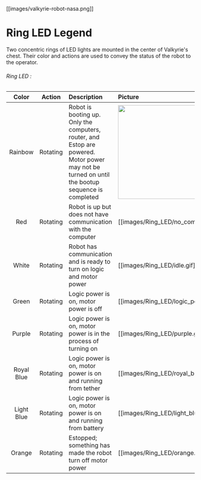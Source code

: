 [[images/valkyrie-robot-nasa.png]]  

# Ring LED Legend

Two concentric rings of LED lights are mounted in the center of Valkyrie's chest. Their color and actions are used to convey the status of the robot to the operator.   

###### Ring LED :
Color | Action | Description | Picture
:--------:|:--------:|:--------|:--------
Rainbow | Rotating | Robot is booting up. Only the computers, router, and Estop are powered. Motor power may not be turned on until the bootup sequence is completed | <img src="https://github.com/NASA-JSC-Robotics/valkyrie/wiki/images/Ring_LED/rainbow.gif" width="250">  
Red | Rotating | Robot is up but does not have communication with the computer | [[images/Ring_LED/no_comm.gif]]  
White | Rotating | Robot has communication and is ready to turn on logic and motor power | [[images/Ring_LED/idle.gif]]  
Green | Rotating | Logic power is on, motor power is off | [[images/Ring_LED/logic_power.gif]]  
Purple | Rotating | Logic power is on, motor power is in the process of turning on | [[images/Ring_LED/purple.gif]]
Royal Blue | Rotating | Logic power is on, motor power is on and running from tether | [[images/Ring_LED/royal_blue.gif]]
Light Blue | Rotating | Logic power is on, motor power is on and running from battery | [[images/Ring_LED/light_blue.gif]]
Orange | Rotating | Estopped; something has made the robot turn off motor power | [[images/Ring_LED/orange.gif]]
